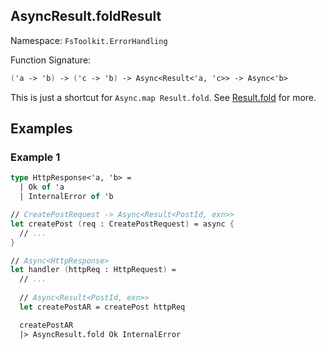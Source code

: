 ## AsyncResult.foldResult

Namespace: `FsToolkit.ErrorHandling`

Function Signature:

```fsharp
('a -> 'b) -> ('c -> 'b) -> Async<Result<'a, 'c>> -> Async<'b>
```

This is just a shortcut for `Async.map Result.fold`. See [Result.fold](../result/fold.md) for more.

## Examples

### Example 1

```fsharp
type HttpResponse<'a, 'b> =
  | Ok of 'a
  | InternalError of 'b

// CreatePostRequest -> Async<Result<PostId, exn>>
let createPost (req : CreatePostRequest) = async {
  // ...
}

// Async<HttpResponse>
let handler (httpReq : HttpRequest) = 
  // ... 
  
  // Async<Result<PostId, exn>>
  let createPostAR = createPost httpReq

  createPostAR
  |> AsyncResult.fold Ok InternalError
```
